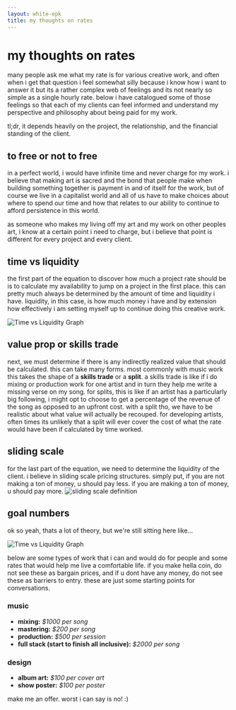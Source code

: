 ```yaml
---
layout: white-epk
title: my thoughts on rates
---
```


# my thoughts on rates
many people ask me what my rate is for various creative work, and often when i get that question i feel somewhat silly because i know how i want to answer it but its a rather complex web of feelings and its not nearly so simple as a single hourly rate. below i have catalogued some of those feelings so that each of my clients can feel informed and understand my perspective and philosophy about being paid for my work.

tl;dr, it depends heavily on the project, the relationship, and the financial standing of the client.

## to free or not to free
in a perfect world, i would have infinite time and never charge for my work. i believe that making art is sacred and the bond that people make when building something together is payment in and of itself for the work, but of course we live in a capitalist world and all of us have to make choices about where to spend our time and how that relates to our ability to continue to afford persistence in this world. 

as someone who makes my living off my art and my work on other peoples art, i know at a certain point i need to charge, but i believe that point is different for every project and every client. 

## time vs liquidity
the first part of the equation to discover how much a project rate should be is to calculate my availability to jump on a project in the first place. this can pretty much always be determined by the amount of time and liquidity i have. liquidity, in this case, is how much money i have and by extension how effectively i am setting myself up to continue doing this creative work.

<img src="{{ site.baseurl }}/assets/images/time-liquidity-graph-rates.jpg" alt="Time vs Liquidity Graph" />

## value prop or skills trade
next, we must determine if there is any indirectly realized value that should be calculated. this can take many forms. most commonly with music work this takes the shape of a **skills trade** or a **split**. a skills trade is like if i do mixing or production work for one artist and in turn they help me write a missing verse on my song. for splits, this is like if an artist has a particularly big following, i might opt to choose to get a percentage of the revenue of the song as opposed to an upfront cost. with a split tho, we have to be realistic about what value will actually be recouped. for developing artists, often times its unlikely that a split will ever cover the cost of what the rate would have been if calculated by time worked.
## sliding scale
for the last part of the equation, we need to determine the liquidity of the client. i believe in sliding scale pricing structures. simply put, if you are not making a ton of money, u should pay less. if you are making a ton of money, u should pay more.
<img src="{{ site.baseurl }}/assets/images/sliding-scale.jpeg" alt="sliding scale definition">

## goal numbers
ok so yeah, thats a lot of theory, but we're still sitting here like...

<img src="{{ site.baseurl }}/assets/images/FZF3Q-iWAAY0hPO.jpg" alt="Time vs Liquidity Graph" />

below are some types of work that i can and would do for people and some rates that would help me live a comfortable life. if you make hella coin, do not see these as bargain prices, and if u dont have any money, do not see these as barriers to entry. these are just some starting points for conversations. 
### music
- **mixing:** *$1000 per song*
- **mastering:** *$200 per song*
- **production:** *$500 per session*
- **full stack (start to finish all inclusive):** *$2000 per song*

### design
- **album art:** *$100 per cover art*
- **show poster:** *$100 per poster* 

make me an offer. worst i can say is no! :) 

<br>
<br>
<br>